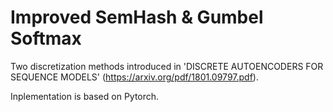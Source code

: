 # Improved SemHash & Gumbel Softmax

Two discretization methods introduced in 'DISCRETE AUTOENCODERS FOR SEQUENCE MODELS' (https://arxiv.org/pdf/1801.09797.pdf).

Inplementation is based on Pytorch.

